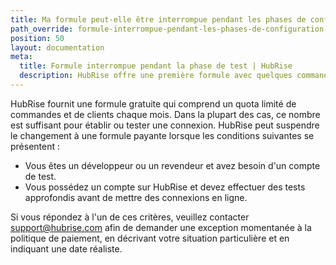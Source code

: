 ```yaml
---
title: Ma formule peut-elle être interrompue pendant les phases de configuration et de test ?
path_override: formule-interrompue-pendant-les-phases-de-configuration-et-de-test
position: 50
layout: documentation
meta:
  title: Formule interrompue pendant la phase de test | HubRise
  description: HubRise offre une première formule avec quelques commandes gratuites. Votre formule peut cependant interrompue pendant les phases de configuration et de test.
---
```


HubRise fournit une formule gratuite qui comprend un quota limité de commandes et de clients chaque mois. Dans la plupart des cas, ce nombre est suffisant pour établir ou tester une connexion. HubRise peut suspendre le changement à une formule payante lorsque les conditions suivantes se présentent :

- Vous êtes un développeur ou un revendeur et avez besoin d'un compte de test.
- Vous possédez un compte sur HubRise et devez effectuer des tests approfondis avant de mettre des connexions en ligne.

Si vous répondez à l'un de ces critères, veuillez contacter support@hubrise.com afin de demander une exception momentanée à la politique de paiement, en décrivant votre situation particulière et en indiquant une date réaliste.
